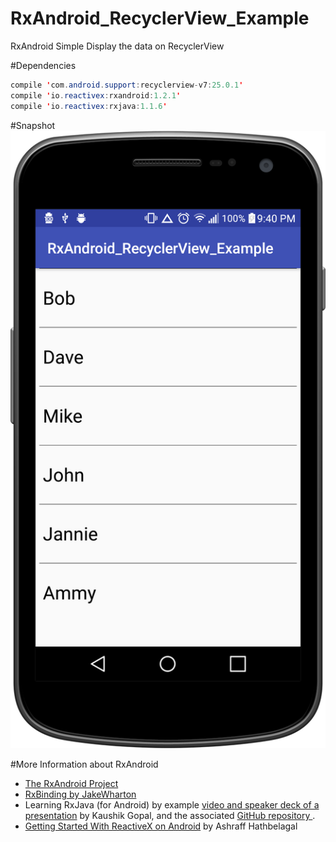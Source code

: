 # RxAndroid_RecyclerView_Example
RxAndroid Simple Display the data on RecyclerView

#Dependencies
```java
compile 'com.android.support:recyclerview-v7:25.0.1'
compile 'io.reactivex:rxandroid:1.2.1'
compile 'io.reactivex:rxjava:1.1.6'
```
#Snapshot
![Snap](https://github.com/dharmakshetri/RxAndroid_RecyclerView_Example/blob/master/device-2016-12-12-214233.png)

#More Information about RxAndroid
* [The RxAndroid Project](https://github.com/ReactiveX/RxAndroid)
* [RxBinding by JakeWharton](https://github.com/JakeWharton/RxBinding)
* Learning RxJava (for Android) by example [video and speaker deck of a presentation](https://newcircle.com/s/post/1744/2015/06/29/learning-rxjava-for-android-by-example)
by Kaushik Gopal, and the associated [GitHub repository ](https://github.com/kaushikgopal/RxJava-Android-Samples).
* [Getting Started With ReactiveX on Android](http://code.tutsplus.com/tutorials/getting-started-with-reactivex-on-android--cms-24387) by Ashraff Hathbelagal
